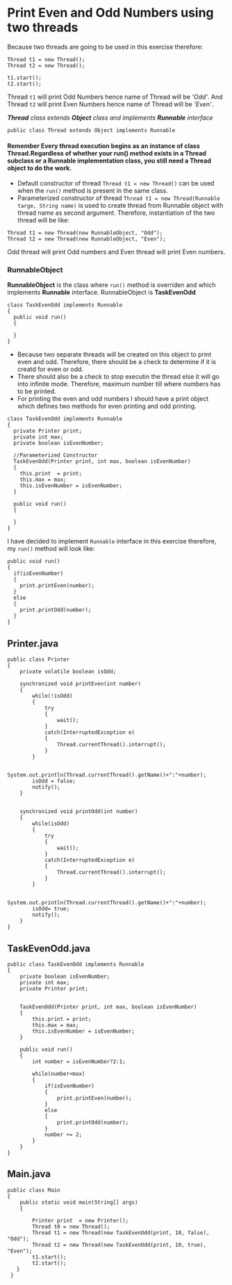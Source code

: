 # Print Even and Odd Numbers using two threads
Because two threads are going to be used in this exercise therefore:
```
Thread t1 = new Thread();
Thread t2 = new Thread();

t1.start();
t2.start();
```
Thread `t1` will print Odd Numbers hence name of Thread will be *'Odd'*. And Thread `t2` will print Even Numbers hence name of Thread will be *'Even'*.

*__Thread__ class extends __Object__ class and implements __Runnable__ interface*

`public class Thread extends Object implements Runnable`

#### __Remember__ Every thread execution begins as an instance of class Thread.Regardless of whether your run() method exists in a Thread subclass or a Runnable implementation class, you still need a Thread object to do the work.

* Default constructor of thread `Thread t1 = new Thread()` can be used when the `run()` method is present in the same class.
* Parameterized constructor of thread `Thread t1 = new Thread(Runnable targe, String name)` is used to create thread from Runnable object with thread name as second argument.
Therefore, instantiation of the two thread will be like:
```
Thread t1 = new Thread(new RunnableObject, "Odd");
Thread t2 = new Thread(new RunnableObject, "Even");
```
Odd thread will print Odd numbers and Even thread will print Even numbers.

### RunnableObject
__RunnableObject__ is the class where `run()` method is overriden and which implements __Runnable__ interface. RunnableObject is __TaskEvenOdd__

```
class TaskEvenOdd implements Runnable
{  
  public void run()
  {
    
  }
}
```
* Because two separate threads will be created on this object to print even and odd. Therefore, there should be a check to determine if it is creatd for even or odd.
* There should also be a check to stop executin the thread else it will go into infinite mode. Therefore, maximum number till where numbers has to be printed.
* For printing the even and odd numbers I should have a print object which defines two methods for even printing and odd printing.
```
class TaskEvenOdd implements Runnable
{
  private Printer print;
  private int max;
  private boolean isEvenNumber;
  
  //Parameterized Constructor
  TaskEvenOdd(Printer print, int max, boolean isEvenNumber)
  {
    this.print  = print;
    this.max = max;
    this.isEvenNumber = isEvenNumber;
  }

  public void run()
  {
    
  }
}
```
I have decided to implement `Runnable` interface in this exercise therefore, my `run()` method will look like:

```
public void run()
{
  if(isEvenNumber)
  {
    print.printEven(number);
  }
  else
  {
    print.printOdd(number);
  }
}
```

## Printer.java
```
public class Printer
{
	private volatile boolean isOdd;
	
	synchronized void printEven(int number)
	{
		while(!isOdd)
		{
			try
			{
				wait();
			}
			catch(InterruptedException e)
			{
				Thread.currentThread().interrupt();
			}
		}
		
		System.out.println(Thread.currentThread().getName()+":"+number);
		isOdd = false;
		notify();
	}
	
	
	synchronized void printOdd(int number)
	{
		while(isOdd)
		{
			try
			{
				wait();
			}
			catch(InterruptedException e)
			{
				Thread.currentThread().interrupt();
			}
		}
		
		System.out.println(Thread.currentThread().getName()+":"+number);
		isOdd= true;
		notify();
	}
}

```

## TaskEvenOdd.java
```
public class TaskEvenOdd implements Runnable
{
	private boolean isEvenNumber;
	private int max;
	private Printer print;
	
	
	TaskEvenOdd(Printer print, int max, boolean isEvenNumber)
	{
		this.print = print;
		this.max = max;
		this.isEvenNumber = isEvenNumber;	
	}
	
	public void run()
	{
		int number = isEvenNumber?2:1;
		
		while(number<max)
		{
			if(isEvenNumber)
			{
				print.printEven(number);
			}
			else
			{
				print.printOdd(number);
			}
			number += 2;
		}
	}
}

```

## Main.java
```
public class Main
{
	public static void main(String[] args)
	{
		
		Printer print  = new Printer();
		Thread t0 = new Thread();
		Thread t1 = new Thread(new TaskEvenOdd(print, 10, false), "Odd");
		Thread t2 = new Thread(new TaskEvenOdd(print, 10, true), "Even");
		t1.start();
		t2.start();
   }
 }
```
